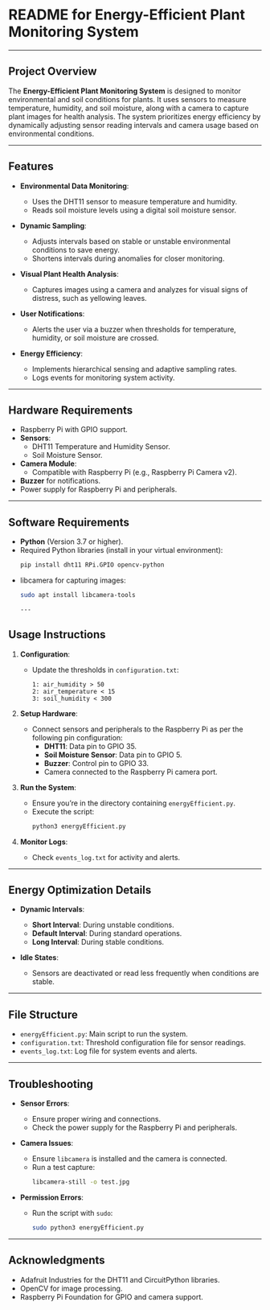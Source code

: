 # README for Energy-Efficient Plant Monitoring System

---

## Project Overview
The **Energy-Efficient Plant Monitoring System** is designed to monitor environmental and soil conditions for plants. It uses sensors to measure temperature, humidity, and soil moisture, along with a camera to capture plant images for health analysis. The system prioritizes energy efficiency by dynamically adjusting sensor reading intervals and camera usage based on environmental conditions.

---

## Features
- **Environmental Data Monitoring**:
  - Uses the DHT11 sensor to measure temperature and humidity.
  - Reads soil moisture levels using a digital soil moisture sensor.

- **Dynamic Sampling**:
  - Adjusts intervals based on stable or unstable environmental conditions to save energy.
  - Shortens intervals during anomalies for closer monitoring.

- **Visual Plant Health Analysis**:
  - Captures images using a camera and analyzes for visual signs of distress, such as yellowing leaves.

- **User Notifications**:
  - Alerts the user via a buzzer when thresholds for temperature, humidity, or soil moisture are crossed.

- **Energy Efficiency**:
  - Implements hierarchical sensing and adaptive sampling rates.
  - Logs events for monitoring system activity.

---

## Hardware Requirements
- Raspberry Pi with GPIO support.
- **Sensors**:
  - DHT11 Temperature and Humidity Sensor.
  - Soil Moisture Sensor.
- **Camera Module**:
  - Compatible with Raspberry Pi (e.g., Raspberry Pi Camera v2).
- **Buzzer** for notifications.
- Power supply for Raspberry Pi and peripherals.

---

## Software Requirements
- **Python** (Version 3.7 or higher).
- Required Python libraries (install in your virtual environment):
  ```bash
  pip install dht11 RPi.GPIO opencv-python
- libcamera for capturing images:
  ```bash
  sudo apt install libcamera-tools
  
  ---

## Usage Instructions
1. **Configuration**:
   - Update the thresholds in `configuration.txt`:
     ```
     1: air_humidity > 50
     2: air_temperature < 15
     3: soil_humidity < 300
     ```

2. **Setup Hardware**:
   - Connect sensors and peripherals to the Raspberry Pi as per the following pin configuration:
     - **DHT11**: Data pin to GPIO 35.
     - **Soil Moisture Sensor**: Data pin to GPIO 5.
     - **Buzzer**: Control pin to GPIO 33.
     - Camera connected to the Raspberry Pi camera port.

3. **Run the System**:
   - Ensure you’re in the directory containing `energyEfficient.py`.
   - Execute the script:
     ```bash
     python3 energyEfficient.py
     ```

4. **Monitor Logs**:
   - Check `events_log.txt` for activity and alerts.

---

## Energy Optimization Details
- **Dynamic Intervals**:
  - **Short Interval**: During unstable conditions.
  - **Default Interval**: During standard operations.
  - **Long Interval**: During stable conditions.

- **Idle States**:
  - Sensors are deactivated or read less frequently when conditions are stable.
  
---

## File Structure
- `energyEfficient.py`: Main script to run the system.
- `configuration.txt`: Threshold configuration file for sensor readings.
- `events_log.txt`: Log file for system events and alerts.

---

## Troubleshooting
- **Sensor Errors**:
  - Ensure proper wiring and connections.
  - Check the power supply for the Raspberry Pi and peripherals.

- **Camera Issues**:
  - Ensure `libcamera` is installed and the camera is connected.
  - Run a test capture:
    ```bash
    libcamera-still -o test.jpg
    ```

- **Permission Errors**:
  - Run the script with `sudo`:
    ```bash
    sudo python3 energyEfficient.py
    ```

---

## Acknowledgments
- Adafruit Industries for the DHT11 and CircuitPython libraries.
- OpenCV for image processing.
- Raspberry Pi Foundation for GPIO and camera support.

  
